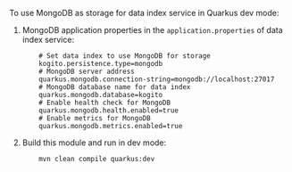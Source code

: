 To use MongoDB as storage for data index service in Quarkus dev mode:
1. MongoDB application properties in the `application.properties` of data index service:
    ```
        # Set data index to use MongoDB for storage
        kogito.persistence.type=mongodb
        # MongoDB server address
        quarkus.mongodb.connection-string=mongodb://localhost:27017
        # MongoDB database name for data index 
        quarkus.mongodb.database=kogito   
        # Enable health check for MongoDB
        quarkus.mongodb.health.enabled=true
        # Enable metrics for MongoDB
        quarkus.mongodb.metrics.enabled=true
    ```
2. Build this module and run in dev mode:
    ```
        mvn clean compile quarkus:dev
    ```